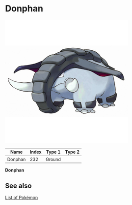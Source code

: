 # Donphan


![Donphan](images/232.png)

| **Name** | **Index** | **Type 1** | **Type 2** |
|----|----|----|----|
| Donphan | 232 | Ground  |  |

**Donphan** 

## See also

[List of Pokémon](../pokemon.md)
